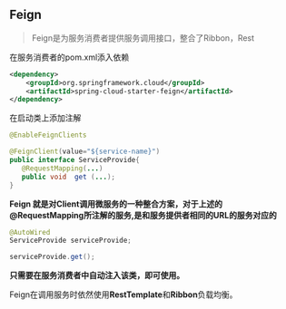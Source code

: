 ## Feign

> Feign是为服务消费者提供服务调用接口，整合了Ribbon，Rest



在服务消费者的pom.xml添入依赖

```xml
<dependency>
    <groupId>org.springframework.cloud</groupId>
    <artifactId>spring-cloud-starter-feign</artifactId>
</dependency>
```





在启动类上添加注解

```java
@EnableFeignClients
```





```java
@FeignClient(value="${service-name}")
public interface ServiceProvide{
   @RequestMapping(...)
   public void  get (...);
}
```

**Feign 就是对Client调用微服务的一种整合方案，对于上述的@RequestMapping所注解的服务,是和服务提供者相同的URL的服务对应的**



```java
@AutoWired
ServiceProvide serviceProvide;

serviceProvide.get();
```

**只需要在服务消费者中自动注入该类，即可使用。**

Feign在调用服务时依然使用**RestTemplate**和**Ribbon**负载均衡。

